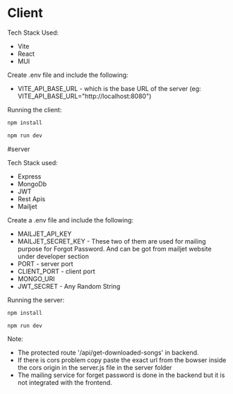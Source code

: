 # Client

Tech Stack Used:

- Vite
- React
- MUI

Create .env file and include the following:

- VITE_API_BASE_URL - which is the base URL of the server (eg: VITE_API_BASE_URL="http://localhost:8080")

Running the client:

```bash
npm install
```

```bash
npm run dev
```

#server

Tech Stack used:

- Express
- MongoDb
- JWT
- Rest Apis
- Mailjet

Create a .env file and include the following:

- MAILJET_API_KEY
- MAILJET_SECRET_KEY - These two of them are used for mailing purpose for Forgot Password. And can be got from mailjet website under developer section
- PORT - server port
- CLIENT_PORT - client port
- MONGO_URI
- JWT_SECRET - Any Random String

Running the server:

```bash
npm install
```

```bash
npm run dev
```

Note: 
- The protected route '/api/get-downloaded-songs' in backend.
- If there is cors problem copy paste the exact url from the bowser inside the cors origin in the server.js file in the server folder
- The mailing service for forget password is done in the backend but it is not integrated with the frontend.